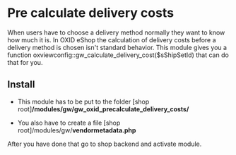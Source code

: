 # Pre calculate delivery costs

When users have to choose a delivery method normally they want to know how much it is. In OXID eShop the calculation of delivery costs before a delivery method is chosen isn't standard behavior.
This module gives you a function oxviewconfig::gw_calculate_delivery_cost($sShipSetId) that can do that for you.

## Install
- This module has to be put to the folder
\[shop root\]**/modules/gw/gw_oxid_precalculate_delivery_costs/**

- You also have to create a file
\[shop root\]/modules/gw/**vendormetadata.php**

After you have done that go to shop backend and activate module.
    